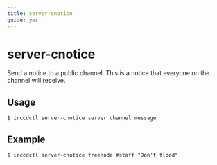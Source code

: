 ```yaml
---
title: server-cnotice
guide: yes
---
```


# server-cnotice

Send a notice to a public channel. This is a notice that everyone on the channel
will receive.

## Usage

````nohighlight
$ irccdctl server-cnotice server channel message
````

## Example

````nohighlight
$ irccdctl server-cnotice freenode #staff "Don't flood"
````
